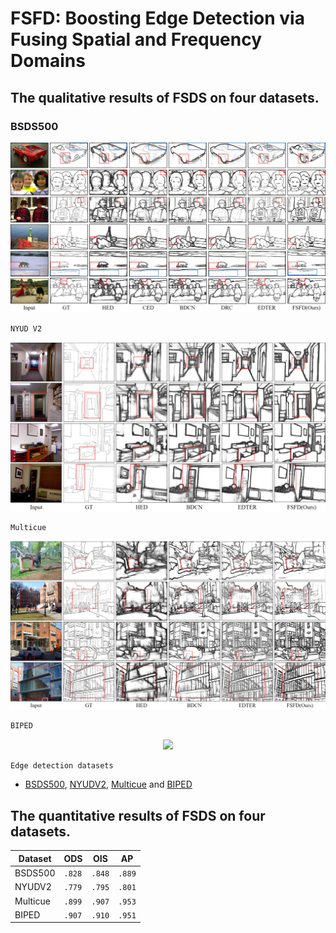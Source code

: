 # FSFD: Boosting Edge Detection via Fusing Spatial and Frequency Domains


## The qualitative results of FSDS on four datasets. 

### BSDS500

<div style="text-align:center"><img src='bsds500.png' width=600>
</div>

```diff
NYUD V2
```

<div style="text-align:center"><img src='NYUD.png' width=600>
</div>

```diff
Multicue
```

<div style="text-align:center"><img src='Multicue.png' width=600>
</div>


```diff
BIPED
```
<div style="text-align:center"><img src='BIPED.png' width=600>
</div>

```diff
Edge detection datasets
```

* [BSDS500](https://www2.eecs.berkeley.edu/Research/Projects/CS/vision/bsds/), [NYUDV2](https://cs.nyu.edu/~silberman/datasets/nyu_depth_v2.html), [Multicue](http://serre-lab.clps.brown.edu/resource/multicue/) and [BIPED](https://xavysp.github.io/MBIPED/)

## The quantitative results of FSDS on four datasets.

<center>

| Dataset  | ODS      | OIS      | AP       |
| -------- | -------- | -------- | -------- |
| BSDS500  | `.828` | `.848` | `.889` |
| NYUDV2   | `.779` | `.795` | `.801` |
| Multicue | `.899` | `.907` | `.953` |
| BIPED    | `.907` | `.910` | `.951` |

